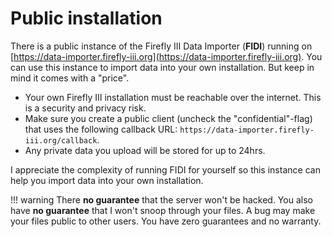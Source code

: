 # Public installation

There is a public instance of the Firefly III Data Importer (**FIDI**) running on [https://data-importer.firefly-iii.org](https://data-importer.firefly-iii.org). You can use this instance to import data into your own installation. But keep in mind it comes with a "price".

- Your own Firefly III installation must be reachable over the internet. This is a security and privacy risk.
- Make sure you create a public client (uncheck the "confidential"-flag) that uses the following callback URL: `https://data-importer.firefly-iii.org/callback`.
- Any private data you upload will be stored for up to 24hrs.

I appreciate the complexity of running FIDI for yourself so this instance can help you import data into your own installation.

!!! warning
    There **no guarantee** that the server won't be hacked. You also have **no guarantee** that I won't snoop through your files. A bug may make your files public to other users. You have zero guarantees and no warranty.
